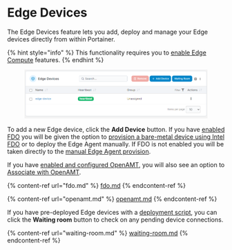 # Edge Devices

The Edge Devices feature lets you add, deploy and manage your Edge devices directly from within Portainer.

{% hint style="info" %}
This functionality requires you to [enable Edge Compute](../../../admin/settings/edge.md) features.
{% endhint %}

<figure><img src="../../../.gitbook/assets/2.15-edge-devices-list.png" alt=""><figcaption></figcaption></figure>

To add a new Edge device, click the **Add Device** button. If you have [enabled FDO](../../../admin/settings/edge.md#fdo) you will be given the option to [provision a bare-metal device using Intel FDO](fdo.md) or to deploy the Edge Agent manually. If FDO is not enabled you will be taken directly to the [manual Edge Agent provision](../../../admin/environments/add/edge.md#adding-an-edge-environment-to-portainer).

If you have [enabled and configured OpenAMT](../../../admin/settings/edge.md#intel-openamt), you will also see an option to [Associate with OpenAMT](openamt.md).

{% content-ref url="fdo.md" %}
[fdo.md](fdo.md)
{% endcontent-ref %}

{% content-ref url="openamt.md" %}
[openamt.md](openamt.md)
{% endcontent-ref %}

If you have pre-deployed Edge devices with a [deployment script](../../../admin/settings/edge.md#automatic-edge-environment-creation), you can click the **Waiting room** button to check on any pending device connections.

{% content-ref url="waiting-room.md" %}
[waiting-room.md](waiting-room.md)
{% endcontent-ref %}
